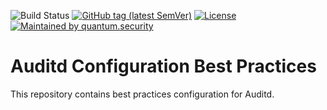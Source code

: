 ![Build Status][build_badge_image]
[![GitHub tag (latest SemVer)][repository_tag_image]][repository_tag_link]
[![License][license_badge_image]][license_badge_link]
[![Maintained by quantum.security][maintained_badge_image]][maintained_badge_link]

# Auditd Configuration Best Practices

This repository contains best practices configuration for Auditd.

[build_badge_image]:https://img.shields.io/azure-devops/build/quantum-sec/Quantum/quantum-sec.auditd-config/master
[repository_tag_image]:https://img.shields.io/github/tag/quantum-sec/auditd-config.svg?label=latest
[repository_tag_link]:https://github.com/quantum-sec/auditd-config/releases/latest
[license_badge_image]:https://img.shields.io/github/license/quantum-sec/auditd-config.svg
[license_badge_link]:./LICENSE.txt
[maintained_badge_image]:https://img.shields.io/badge/maintained%20by-quantum.security-00da55
[maintained_badge_link]:https://www.quantum.security?utm_source=github&utm_medium=organic_oss&utm_campaign=auditd-config
